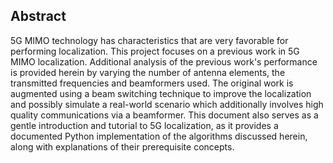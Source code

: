 ## Abstract

5G MIMO technology has characteristics that are very favorable for performing localization. This project focuses on a previous work in 5G MIMO localization. Additional analysis of the previous work's performance is provided herein by varying the number of antenna elements, the transmitted frequencies and beamformers used. The original work is augmented using a beam switching technique to improve the localization and possibly simulate a real-world scenario which additionally involves high quality communications via a beamformer. This document also serves as a gentle introduction and tutorial to 5G localization, as it provides a documented Python implementation of the algorithms discussed herein, along with explanations of their prerequisite concepts.
